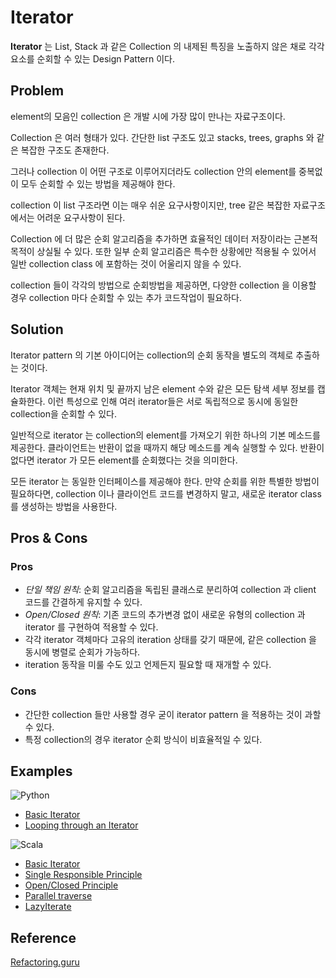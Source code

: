 # Iterator 
**Iterator** 는 List, Stack 과 같은 Collection 의 내제된 특징을 노출하지 않은 채로 각각 요소를 순회할 수 있는 Design Pattern 이다.


## Problem
element의 모음인 collection 은 개발 시에 가장 많이 만나는 자료구조이다. 

Collection 은 여러 형태가 있다. 간단한 list 구조도 있고 stacks, trees, graphs 와 같은 복잡한 구조도 존재한다.

그러나 collection 이 어떤 구조로 이루어지더라도 collection 안의 element를 중복없이 모두 순회할 수 있는 방법을 제공해야 한다. 

collection 이 list 구조라면 이는 매우 쉬운 요구사항이지만, tree 같은 복잡한 자료구조에서는 어려운 요구사항이 된다.

Collection 에 더 많은 순회 알고리즘을 추가하면 효율적인 데이터 저장이라는 근본적 목적이 상실될 수 있다. 또한 일부 순회 알고리즘은 특수한 상황에만 적용될 수 있어서 일반 collection class 에 포함하는 것이 어울리지 않을 수 있다.

collection 들이 각각의 방법으로 순회방법을 제공하면, 다양한 collection 을 이용할 경우 collection 마다 순회할 수 있는 추가 코드작업이 필요하다.

## Solution
Iterator pattern 의 기본 아이디어는 collection의 순회 동작을 별도의 객체로 추출하는 것이다.

Iterator 객체는 현재 위치 및 끝까지 남은 element 수와 같은 모든 탐색 세부 정보를 캡슐화한다. 이런 특성으로 인해 여러 iterator들은 서로 독립적으로 동시에 동일한 collection을 순회할 수 있다.

일반적으로 iterator 는 collection의 element를 가져오기 위한 하나의 기본 메소드를 제공한다. 클라이언트는 반환이 없을 때까지 해당 메소드를 계속 실행할 수 있다. 반환이 없다면 iterator 가 모든 element를 순회했다는 것을 의미한다.

모든 iterator 는 동일한 인터페이스를 제공해야 한다. 만약 순회를 위한 특별한 방법이 필요하다면, collection 이나 클라이언트 코드를 변경하지 말고, 새로운 iterator class 를 생성하는 방법을 사용한다.


## Pros & Cons
### Pros
* *단일 책임 원칙*: 순회 알고리즘을 독립된 클래스로 분리하여 collection 과 client 코드를 간결하게 유지할 수 있다. 
* *Open/Closed 원칙*: 기존 코드의 추가변경 없이 새로운 유형의 collection 과 iterator 를 구현하여 적용할 수 있다.
* 각각 iterator 객체마다 고유의 iteration 상태를 갖기 때문에, 같은 collection 을 동시에 병렬로 순회가 가능하다.
* iteration 동작을 미룰 수도 있고 언제든지 필요할 때 재개할 수 있다.
### Cons
* 간단한 collection 들만 사용할 경우 굳이 iterator pattern 을 적용하는 것이 과할 수 있다.
* 특정 collection의 경우 iterator 순회 방식이 비효율적일 수 있다.

## Examples

![Python](https://img.shields.io/badge/python-3670A0?style=for-the-badge&logo=python&logoColor=ffdd54)
* [Basic Iterator](./examples/python/sample-iterator.py)
* [Looping through an Iterator](./examples/python/looping_through_an_iterator.py)

![Scala](https://img.shields.io/badge/scala-%23DC322F.svg?style=for-the-badge&logo=scala&logoColor=white)
* [Basic Iterator](Development/awesome-design-patterns/patterns/Iterator/examples/scala/source/simple.scala)
* [Single Responsible Principle](Development/awesome-design-patterns/patterns/Iterator/examples/scala/source/SingleResponsiblePrinciple.scala)
* [Open/Closed Principle](Development/awesome-design-patterns/patterns/Iterator/examples/scala/source/OpenClosedPrinciple.scala)
* [Parallel traverse](Development/awesome-design-patterns/patterns/Iterator/examples/scala/source/ParallelTraverse.scala)
* [LazyIterate](Development/awesome-design-patterns/patterns/Iterator/examples/scala/source/LazyIterate.scala)


## Reference
[Refactoring.guru](https://refactoring.guru/design-patterns/iterator)